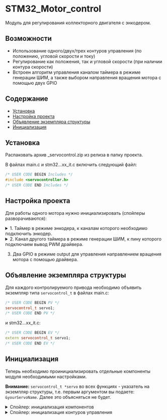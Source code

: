 # STM32_Motor_control
Модуль для регулирования коллекторного двигателя с энкодером.
## Возможности
 - Использование одного/двух/трех контуров управления (по положению, угловой скорости и току)
 - Регулирование как положения, так и угловой скорости (при наличии контура скорости)
 - Встроен алгоритм управления каналом таймера в режиме генерации ШИМ, а также выбором направления вращения мотора с помощью двух GPIO

## Содержание
- [Установка](#install)
- [Настройка проекта](#mxproj)
- [Объявление экземпляра структуры](#structure)
- [Инициализация](#init)

<a id="install"></a>
## Установка
Распаковать архив _servocontrol.zip из релиза в папку проекта.

В файлах main.c и stm32...xx_it.c включить следующий файл:
```c++
/* USER CODE BEGIN Includes */
#include <servocontroller.h>
/* USER CODE END Includes */
```

<a id="mxproj"></a>
## Настройка проекта
Для работы одного мотора нужно инициализировать (спойлеры разворачиваются):


<details>
<summary>1. Таймер в режиме энкодера, к каналам которого необходимо подключить энкодер.</summary>

------------
![Preview1](./images/EncoderMode.png)
</details>

<details>
<summary>2. Канал другого таймера в режиме генерации ШИМ, к пину которого подключаем вывод PWM драйвера.</summary>

------------
Частоту работы ШИМ необходимо выбирать исходя из характеристик драйвера. Например, если в характеристиках драйвера указано до 20 кГц, стоит установить 18 кГц (небольшой запас прочности). Частота от 18 кГц наиболее оптимальна, т.к. это за пределами порога слышимости большинства людей.

![Preview1](./images/PWMSettings.png)
</details>

3. Два GPIO в режиме output для управления направлением вращения мотора с помощью драйвера.

<a id="structure"></a>
## Объявление экземпляра структуры
Для каждого контролируемого привода необходимо объявить экземпляр типа `servocontrol_t` в файлах main.c:

```c++
/* USER CODE BEGIN PV */
servocontrol_t servo1;
/* USER CODE END PV */
```

и stm32...xx_it.c:
```c++
/* USER CODE BEGIN EV */
extern servocontrol_t servo1;
/* USER CODE END EV */
```
<a id="init"></a>
## Инициализация
Теперь необходимо проинициализировать отдельные компоненты модуля необходимыми настройками.

**Внимание:** `servocontrol_t *servo` во всех функциях - указатель на экземпляр структуры, т.е. первым аргументом вы подаете: `&yourServoName`. Далее это объясняться не будет.

<details>
<summary>Спойлер: инициализация компонентов</summary>

```c++
void servo_baseInit(servocontrol_t *servo, enum loops servoLoops, float motorSpeed, float gearRatio,
		uint8_t reverse);
// servoLoops - количество используемых контуров управления
//   Single - регулирование по углу положения вала
//   Double - подчиненное регулирование по положению и угловой скорости
//   Triple - подчиненное регулирование по положению, угловой скорости и току (пропорционален моменту)


// motorSpeed - скорость привода до редуктора в РАД/С
// gearRatio - передаточное число редуктора. Например, если передаточное число 1:21.3, передайте 21.3.
// 	Если редуктора нет, или хотите регулировать до привод без учета редукции
//	(бывает полезно при большом влиянии вязкого трения редуктора на работу привода), передайте 1.
// reverse - определяет направление вращения, передайте 0 или 1


void servo_encoderInit(servocontrol_t *servo, TIM_HandleTypeDef *htim, uint16_t CPR);
// htim - указатель на обработчик таймера, например &htim1, если используется TIM1
// CPR - количество счетов таймера за один оборот мотора (если использованы два канала, CPR=(PPR*4)-1.
//		PPR можно узнать из характеристик энкодера.


void servo_driverInit(servocontrol_t *servo, TIM_HandleTypeDef *htim, uint8_t timerChannel,
		GPIO_TypeDef *dir1_Port, uint32_t dir1_Pin, GPIO_TypeDef *dir2_Port, uint32_t dir2_Pin,
		uint16_t minDuty, uint16_t maxDuty);
// htim - обработчик таймера, генерирующего ШИМ-сигнал.
// timerChannel - номер канала таймера, который контролирует скорость данного привода (числом: 1/2/3/4)
// Далее пины, управляющие направлением вращения привода через драйвер (с указанием портов)
// minDuty - минимальное значение шим, отличное от нуля, которое будет выдавать микроконтроллер (обычно 0)
// maxDuty - максимальное значение шим, которое будет выдавать микроконтроллер.
//		Рекомендую взять значение, равное ARR-1, где ARR - arr регистр таймера
//		Стоит уменьшить его на единицу, так как при полном заполнении есть риск перегрева мосфетов.
```
</details>

<details>
<summary>Спойлер: инициализация контуров управления</summary>
	
```c++
//------------------------ Следующие инициализаторы - настройки контуров управления ------------------------
//------------ Рекомендуется инициализировать только те контуры, которые будут использоваться --------------

// kp, ki, kd - коэффициенты ПИД регулятора контура
// dt - период работы каждого контура (очень важно соблюдать эту величину)
// kt - коэффициент алгоритма anti-windup. При отсутствии интегральной составляющей оставить 0

void servo_positionInit(servocontrol_t *servo, float kp, float ki, float kd, float dt, float kt);
void servo_velocityInit(servocontrol_t *servo, float kp, float ki, float kd, float dt, float kt);
void servo_currentInit(servocontrol_t *servo, float ratedCurrent, float kp, float ki, float kd, float dt,
		float kt);
// ratedCurrent - номинальный ток мотора в амперах
```
</details>
